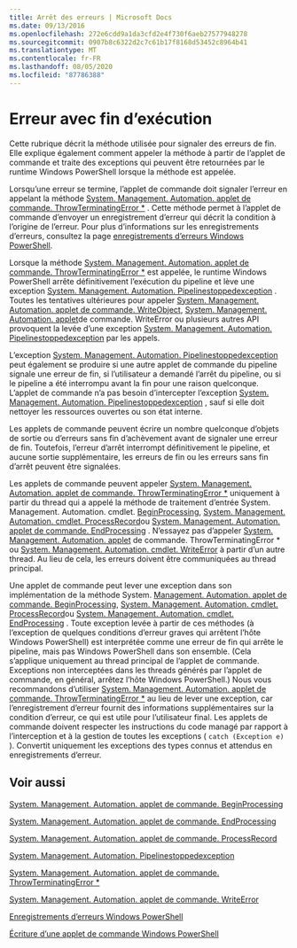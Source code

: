```yaml
---
title: Arrêt des erreurs | Microsoft Docs
ms.date: 09/13/2016
ms.openlocfilehash: 272e6cdd9a1da3cfd2e4f730f6aeb27577948278
ms.sourcegitcommit: 0907b8c6322d2c7c61b17f8168d53452c8964b41
ms.translationtype: MT
ms.contentlocale: fr-FR
ms.lasthandoff: 08/05/2020
ms.locfileid: "87786388"
---
```

# <a name="terminating-errors"></a>Erreur avec fin d’exécution

Cette rubrique décrit la méthode utilisée pour signaler des erreurs de fin. Elle explique également comment appeler la méthode à partir de l’applet de commande et traite des exceptions qui peuvent être retournées par le runtime Windows PowerShell lorsque la méthode est appelée.

Lorsqu’une erreur se termine, l’applet de commande doit signaler l’erreur en appelant la méthode [System. Management. Automation. applet de commande. ThrowTerminatingError *](/dotnet/api/System.Management.Automation.Cmdlet.ThrowTerminatingError) . Cette méthode permet à l’applet de commande d’envoyer un enregistrement d’erreur qui décrit la condition à l’origine de l’erreur. Pour plus d’informations sur les enregistrements d’erreurs, consultez la page [enregistrements d’erreurs Windows PowerShell](./windows-powershell-error-records.md).

Lorsque la méthode [System. Management. Automation. applet de commande. ThrowTerminatingError *](/dotnet/api/System.Management.Automation.Cmdlet.ThrowTerminatingError) est appelée, le runtime Windows PowerShell arrête définitivement l’exécution du pipeline et lève une exception [System. Management. Automation. Pipelinestoppedexception](/dotnet/api/System.Management.Automation.PipelineStoppedException) . Toutes les tentatives ultérieures pour appeler [System. Management. Automation. applet de commande. WriteObject](/dotnet/api/System.Management.Automation.Cmdlet.WriteObject), [System. Management. Automation. applet](/dotnet/api/System.Management.Automation.Cmdlet.WriteError)de commande. WriteError ou plusieurs autres API provoquent la levée d’une exception [System. Management. Automation. Pipelinestoppedexception](/dotnet/api/System.Management.Automation.PipelineStoppedException) par les appels.

L’exception [System. Management. Automation. Pipelinestoppedexception](/dotnet/api/System.Management.Automation.PipelineStoppedException) peut également se produire si une autre applet de commande du pipeline signale une erreur de fin, si l’utilisateur a demandé l’arrêt du pipeline, ou si le pipeline a été interrompu avant la fin pour une raison quelconque. L’applet de commande n’a pas besoin d’intercepter l’exception [System. Management. Automation. Pipelinestoppedexception](/dotnet/api/System.Management.Automation.PipelineStoppedException) , sauf si elle doit nettoyer les ressources ouvertes ou son état interne.

Les applets de commande peuvent écrire un nombre quelconque d’objets de sortie ou d’erreurs sans fin d’achèvement avant de signaler une erreur de fin. Toutefois, l’erreur d’arrêt interrompt définitivement le pipeline, et aucune sortie supplémentaire, les erreurs de fin ou les erreurs sans fin d’arrêt peuvent être signalées.

Les applets de commande peuvent appeler [System. Management. Automation. applet de commande. ThrowTerminatingError *](/dotnet/api/System.Management.Automation.Cmdlet.ThrowTerminatingError) uniquement à partir du thread qui a appelé la méthode de traitement d’entrée System. Management. Automation. cmdlet. [BeginProcessing](/dotnet/api/System.Management.Automation.Cmdlet.BeginProcessing), [System. Management. Automation. cmdlet. ProcessRecord](/dotnet/api/System.Management.Automation.Cmdlet.ProcessRecord)ou [System. Management. Automation. applet de commande. EndProcessing](/dotnet/api/System.Management.Automation.Cmdlet.EndProcessing) . N’essayez pas d’appeler [System. Management. Automation. applet](/dotnet/api/System.Management.Automation.Cmdlet.ThrowTerminatingError) de commande. ThrowTerminatingError * ou [System. Management. Automation. cmdlet. WriteError](/dotnet/api/System.Management.Automation.Cmdlet.WriteError) à partir d’un autre thread. Au lieu de cela, les erreurs doivent être communiquées au thread principal.

Une applet de commande peut lever une exception dans son implémentation de la méthode System. [Management. Automation. applet de commande. BeginProcessing](/dotnet/api/System.Management.Automation.Cmdlet.BeginProcessing), [System. Management. Automation. cmdlet. ProcessRecord](/dotnet/api/System.Management.Automation.Cmdlet.ProcessRecord)ou [System. Management. Automation. cmdlet. EndProcessing](/dotnet/api/System.Management.Automation.Cmdlet.EndProcessing) . Toute exception levée à partir de ces méthodes (à l’exception de quelques conditions d’erreur graves qui arrêtent l’hôte Windows PowerShell) est interprétée comme une erreur de fin qui arrête le pipeline, mais pas Windows PowerShell dans son ensemble. (Cela s’applique uniquement au thread principal de l’applet de commande. Exceptions non interceptées dans les threads générés par l’applet de commande, en général, arrêtez l’hôte Windows PowerShell.) Nous vous recommandons d’utiliser [System. Management. Automation. applet de commande. ThrowTerminatingError *](/dotnet/api/System.Management.Automation.Cmdlet.ThrowTerminatingError) au lieu de lever une exception, car l’enregistrement d’erreur fournit des informations supplémentaires sur la condition d’erreur, ce qui est utile pour l’utilisateur final. Les applets de commande doivent respecter les instructions du code managé par rapport à l’interception et à la gestion de toutes les exceptions ( `catch (Exception e)` ). Convertit uniquement les exceptions des types connus et attendus en enregistrements d’erreur.

## <a name="see-also"></a>Voir aussi

[System. Management. Automation. applet de commande. BeginProcessing](/dotnet/api/System.Management.Automation.Cmdlet.BeginProcessing)

[System. Management. Automation. applet de commande. EndProcessing](/dotnet/api/System.Management.Automation.Cmdlet.EndProcessing)

[System. Management. Automation. applet de commande. ProcessRecord](/dotnet/api/System.Management.Automation.Cmdlet.ProcessRecord)

[System. Management. Automation. Pipelinestoppedexception](/dotnet/api/System.Management.Automation.PipelineStoppedException)

[System. Management. Automation. applet de commande. ThrowTerminatingError *](/dotnet/api/System.Management.Automation.Cmdlet.ThrowTerminatingError)

[System. Management. Automation. applet de commande. WriteError](/dotnet/api/System.Management.Automation.Cmdlet.WriteError)

[Enregistrements d’erreurs Windows PowerShell](./windows-powershell-error-records.md)

[Écriture d’une applet de commande Windows PowerShell](./writing-a-windows-powershell-cmdlet.md)
